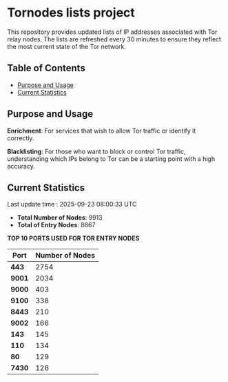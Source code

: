 # Tornodes lists project

This repository provides updated lists of IP addresses associated with Tor relay nodes. The lists are refreshed every 30 minutes to ensure they reflect the most current state of the Tor network.

## Table of Contents

- [Purpose and Usage](#purpose-and-usage)
- [Current Statistics](#current-statistics)


## Purpose and Usage

**Enrichment**: For services that wish to allow Tor traffic or identify it correctly.

**Blacklisting**: For those who want to block or control Tor traffic, understanding which IPs belong to Tor can be a starting point with a high accuracy.

## Current Statistics

Last update time : 2025-09-23 08:00:33 UTC

- **Total Number of Nodes**: 9913
- **Total of Entry Nodes**: 8867

**TOP 10 PORTS USED FOR TOR ENTRY NODES**

| **Port** | **Number of Nodes** |
|------|-----------------|
| **443**   | 2754  |
| **9001**   | 2034  |
| **9000**   | 403  |
| **9100**   | 338  |
| **8443**   | 210  |
| **9002**   | 166  |
| **143**   | 145  |
| **110**   | 134  |
| **80**   | 129  |
| **7430**   | 128  |

